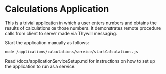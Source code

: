 Calculations Application
========================

This is a trivial application in which a user enters numbers and obtains the
results of calculations on those numbers. It demonstrates remote procedure
calls from client to server made via Thywill messaging.

Start the application manually as follows:

    node /applications/calculations/service/startCalculations.js

Read /docs/applicationServiceSetup.md for instructions on how to set up the
application to run as a service.
